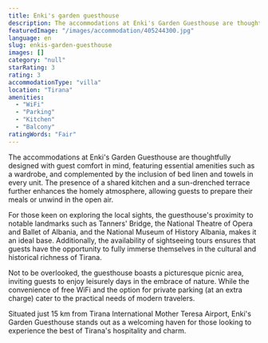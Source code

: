 ```yaml
---
title: Enki's garden guesthouse
description: The accommodations at Enki's Garden Guesthouse are thoughtfully designed with guest comfort in mind, featuring essential amenities such as a wardrobe, and compl
featuredImage: "/images/accommodation/405244300.jpg"
language: en
slug: enkis-garden-guesthouse
images: []
category: "null"
starRating: 3
rating: 3
accommodationType: "villa"
location: "Tirana"
amenities:
  - "WiFi"
  - "Parking"
  - "Kitchen"
  - "Balcony"
ratingWords: "Fair"
---
```


The accommodations at Enki's Garden Guesthouse are thoughtfully designed with guest comfort in mind, featuring essential amenities such as a wardrobe, and complemented by the inclusion of bed linen and towels in every unit. The presence of a shared kitchen and a sun-drenched terrace further enhances the homely atmosphere, allowing guests to prepare their meals or unwind in the open air.

For those keen on exploring the local sights, the guesthouse's proximity to notable landmarks such as Tanners' Bridge, the National Theatre of Opera and Ballet of Albania, and the National Museum of History Albania, makes it an ideal base. Additionally, the availability of sightseeing tours ensures that guests have the opportunity to fully immerse themselves in the cultural and historical richness of Tirana.

Not to be overlooked, the guesthouse boasts a picturesque picnic area, inviting guests to enjoy leisurely days in the embrace of nature. While the convenience of free WiFi and the option for private parking (at an extra charge) cater to the practical needs of modern travelers.

Situated just 15 km from Tirana International Mother Teresa Airport, Enki's Garden Guesthouse stands out as a welcoming haven for those looking to experience the best of Tirana's hospitality and charm.

